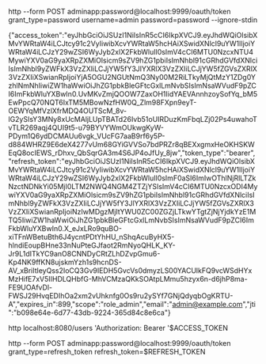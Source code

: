 http --form POST adminapp:password@localhost:9999/oauth/token grant_type=password username=admin password=password  --ignore-stdin

{"access_token":"eyJhbGciOiJSUzI1NiIsInR5cCI6IkpXVCJ9.eyJhdWQiOlsibXMvYWRtaW4iLCJtcy91c2VyIiwibXcvYWRtaW5hcHAiXSwidXNlcl9uYW1lIjoiYWRtaW4iLCJzY29wZSI6WyJyb2xlX2FkbWluIl0sImV4cCI6MTU0NzcxNTU4MywiYXV0aG9yaXRpZXMiOlsicm9sZV9hZG1pbiIsImNhbl91cGRhdGVfdXNlciIsImNhbl9yZWFkX3VzZXIiLCJjYW5fY3JlYXRlX3VzZXIiLCJjYW5fZGVsZXRlX3VzZXIiXSwianRpIjoiYjA5OGU2NGUtNmQ3Ny00M2RiLTkyMjQtMzY1ZDg0YzhlNmNhIiwiZW1haWwiOiJhZG1pbkBleGFtcGxlLmNvbSIsImNsaWVudF9pZCI6ImFkbWluYXBwIn0.UvMKvZmjQOOW7ZaxOH1IidYAEVAnnhzoySofYq_bM5EwPpcQ70NQT6IxTM5MBowNzfHW0Q_Zlm98FXpn9eyT-OEWYqMfVzlXfrMDQ4OUTScM_8v-lG2ySIsY3MNy8xUcMAljLUpTBATd26Ivb51oUIRDuzKmFbqLZj02Ps4uwahoTvTLR269aqj4QUI9t5-u79BYVYWmOUkwgKyW-PDym1Q6ydDCMAUu6vgk_VUcFG7aaB9rf6y5P-d884WHRZ9E6deX4277vUm68GYiGVVSo7bdPRZr8qBEXxgmxHeOKHSKWEqQ8ocIEWS_rDhxv_QbSqrGA3m4S6JP4oJfUy_8jw","token_type":"bearer","refresh_token":"eyJhbGciOiJSUzI1NiIsInR5cCI6IkpXVCJ9.eyJhdWQiOlsibXMvYWRtaW4iLCJtcy91c2VyIiwibXcvYWRtaW5hcHAiXSwidXNlcl9uYW1lIjoiYWRtaW4iLCJzY29wZSI6WyJyb2xlX2FkbWluIl0sImF0aSI6ImIwOThlNjRlLTZkNzctNDNkYi05MjI0LTM2NWQ4NGM4ZTZjYSIsImV4cCI6MTU0NzcxODI4MywiYXV0aG9yaXRpZXMiOlsicm9sZV9hZG1pbiIsImNhbl91cGRhdGVfdXNlciIsImNhbl9yZWFkX3VzZXIiLCJjYW5fY3JlYXRlX3VzZXIiLCJjYW5fZGVsZXRlX3VzZXIiXSwianRpIjoiNzIwMDgzMjItYWU0ZC00ZGZjLTkwYTgtZjNjYjdkYzE1MTQ5IiwiZW1haWwiOiJhZG1pbkBleGFtcGxlLmNvbSIsImNsaWVudF9pZCI6ImFkbWluYXBwIn0.X_eJxLRo9quBO-xiTFnWBetuBth6J4ycntPDtYhHU_nShqAcuByHX5-hlndiEoupBHne33nNuPteGJfaot2RmNyoQHLK_KY-Jr9L1dITkYC9anO8CNNDyCRtZLhDZvpGmu6-Kp4NK9ffKN8ujskmYzh1s9hcnDS-AV_xBriItleyQss2IoCQ3Gv9IEDH5GvcVs0dmyzLS00YACUlkFQ9vcWSdHYxMzHifE7xV5IIHDLQHbfG-MhVCMzaQKkSOAtpLMmu5hzyx6n-d6jhP8ma-FE9UOAfvDl-FWSJ29HvqEDIhOa2xm2vUhknfg0Os9ru2ySYf7GNjQdyqbOgKRTU-A","expires_in":899,"scope":"role_admin","email":"admin@example.com","jti":"b098e64e-6d77-43db-9224-365d84c8e6ca"}




http localhost:8080/users 'Authorization: Bearer '$ACCESS_TOKEN

http --form POST adminapp:password@localhost:9999/oauth/token grant_type=refresh_token refresh_token=$REFRESH_TOKEN


